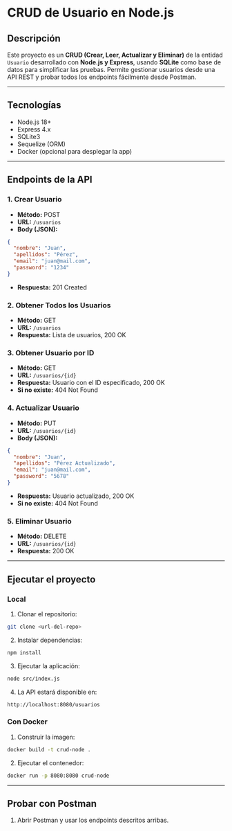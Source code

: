 # CRUD de Usuario en Node.js

## Descripción

Este proyecto es un **CRUD (Crear, Leer, Actualizar y Eliminar)** de la entidad `Usuario` desarrollado con **Node.js y Express**, usando **SQLite** como base de datos para simplificar las pruebas. Permite gestionar usuarios desde una API REST y probar todos los endpoints fácilmente desde Postman.

---

## Tecnologías

* Node.js 18+
* Express 4.x
* SQLite3
* Sequelize (ORM)
* Docker (opcional para desplegar la app)

---

## Endpoints de la API

### 1. Crear Usuario

* **Método:** POST
* **URL:** `/usuarios`
* **Body (JSON):**

```json
{
  "nombre": "Juan",
  "apellidos": "Pérez",
  "email": "juan@mail.com",
  "password": "1234"
}
```

* **Respuesta:** 201 Created

### 2. Obtener Todos los Usuarios

* **Método:** GET
* **URL:** `/usuarios`
* **Respuesta:** Lista de usuarios, 200 OK

### 3. Obtener Usuario por ID

* **Método:** GET
* **URL:** `/usuarios/{id}`
* **Respuesta:** Usuario con el ID especificado, 200 OK
* **Si no existe:** 404 Not Found

### 4. Actualizar Usuario

* **Método:** PUT
* **URL:** `/usuarios/{id}`
* **Body (JSON):**

```json
{
  "nombre": "Juan",
  "apellidos": "Pérez Actualizado",
  "email": "juan@mail.com",
  "password": "5678"
}
```

* **Respuesta:** Usuario actualizado, 200 OK
* **Si no existe:** 404 Not Found

### 5. Eliminar Usuario

* **Método:** DELETE
* **URL:** `/usuarios/{id}`
* **Respuesta:** 200 OK

---

## Ejecutar el proyecto

### Local

1. Clonar el repositorio:

```bash
git clone <url-del-repo>
```

2. Instalar dependencias:

```bash
npm install
```

3. Ejecutar la aplicación:

```bash
node src/index.js
```

4. La API estará disponible en:

```
http://localhost:8080/usuarios
```

### Con Docker

1. Construir la imagen:

```bash
docker build -t crud-node .
```

2. Ejecutar el contenedor:

```bash
docker run -p 8080:8080 crud-node
```

---

## Probar con Postman

1. Abrir Postman y usar los endpoints descritos arribas.